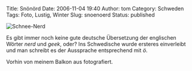 Title: Snönörd
Date: 2006-11-04 19:40
Author: tom
Category: Schweden
Tags: Foto, Lustig, Winter
Slug: snoenoerd
Status: published

![Schnee-Nerd](http://www.fiket.de/pic/snogubbe.jpg "Schnee-Nerd")

Es gibt immer noch keine gute deutsche Übersetzung der englischen Wörter
*nerd* und *geek*, oder? Ins Schwedische wurde ersteres einverleibt und
man schreibt es der Aussprache entsprechend mit *ö*.

Vorhin von meinem Balkon aus fotografiert.

